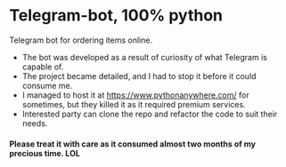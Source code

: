# Telegram-bot, 100% python
Telegram bot for ordering items online.
- The bot was developed as a result of curiosity of what Telegram is capable of.
- The project became detailed, and I had to stop it before it could consume me.
- I managed to host it at https://www.pythonanywhere.com/ for sometimes, but they killed it as it required premium services.
- Interested party can clone the repo and refactor the code to suit their needs.
#### Please treat it with care as it consumed almost two months of my precious time. LOL



